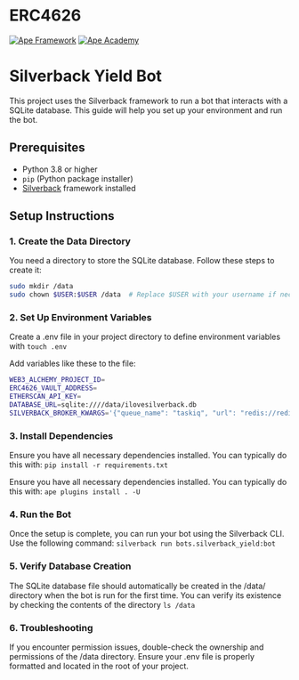 # ERC4626

[![Ape Framework](https://img.shields.io/badge/Built%20with-Ape%20Framework-brightgreen.svg)](https://apeworx.io)
[![Ape Academy](https://img.shields.io/badge/Ape%20Academy-ERC20%20template-yellow.svg)](https://github.com/ApeAcademy/ERC20)

<!-- Your Description Goes Here -->

# Silverback Yield Bot

This project uses the Silverback framework to run a bot that interacts with a SQLite database. This guide will help you set up your environment and run the bot.

## Prerequisites

- Python 3.8 or higher
- `pip` (Python package installer)
- [Silverback](https://github.com/ApeWorX/silverback) framework installed

## Setup Instructions

### 1. Create the Data Directory

You need a directory to store the SQLite database. Follow these steps to create it:

```bash
sudo mkdir /data
sudo chown $USER:$USER /data  # Replace $USER with your username if necessary
```

### 2. Set Up Environment Variables

Create a .env file in your project directory to define environment variables with `touch .env`

Add variables like these to the file:

```bash
WEB3_ALCHEMY_PROJECT_ID=
ERC4626_VAULT_ADDRESS=
ETHERSCAN_API_KEY=
DATABASE_URL=sqlite:////data/ilovesilverback.db
SILVERBACK_BROKER_KWARGS='{"queue_name": "taskiq", "url": "redis://redis:6379"}'
```

### 3. Install Dependencies

Ensure you have all necessary dependencies installed. You can typically do this with: `pip install -r requirements.txt`

Ensure you have all necessary dependencies installed. You can typically do this with: 
`ape plugins install . -U`

### 4. Run the Bot

Once the setup is complete, you can run your bot using the Silverback CLI. Use the following command: `silverback run bots.silverback_yield:bot`

### 5. Verify Database Creation

The SQLite database file should automatically be created in the /data/ directory when the bot is run for the first time. You can verify its existence by checking the contents of the directory `ls /data`

### 6. Troubleshooting

If you encounter permission issues, double-check the ownership and permissions of the /data directory.
Ensure your .env file is properly formatted and located in the root of your project.
